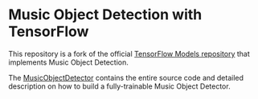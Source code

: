 # Music Object Detection with TensorFlow

This repository is a fork of the official [TensorFlow Models repository](https://github.com/tensorflow/models) that implements Music Object Detection. 

The [MusicObjectDetector](MusicObjectDetector) contains the entire source code and detailed description on how to build a fully-trainable Music Object Detector.